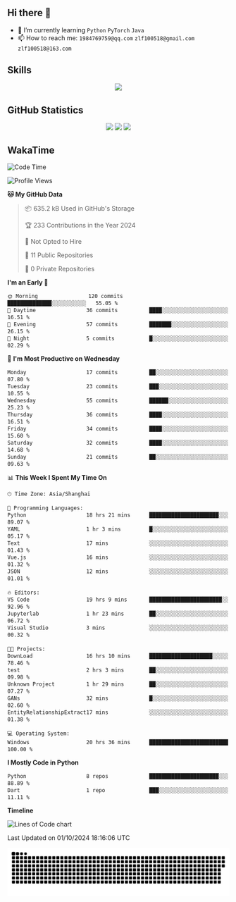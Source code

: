 ## Hi there 👋

- 🌱 I’m currently learning `Python` `PyTorch` `Java`
- 📫 How to reach me: `1984769759@qq.com` `zlf100518@gmail.com` `zlf100518@163.com`

## Skills
<div align="center"> <img src="https://skillicons.dev/icons?i=python,linux,git,github,html,css,js" /> </div>

## GitHub Statistics

<div align="center">
  <img src="https://github-readme-stats.vercel.app/api?username=mrcchenfeng&show_icons=true&theme=tokyonight" />
  <img src="https://github-readme-stats.vercel.app/api/top-langs/?username=mrcchenfeng&show_icons=true&theme=tokyonight" />
  <img src="https://github-readme-activity-graph.vercel.app/graph?username=mrcchenfeng&theme=xcode" />
</div>

## WakaTime

<!--START_SECTION:waka-->
![Code Time](http://img.shields.io/badge/Code%20Time-127%20hrs%2012%20mins-blue)

![Profile Views](http://img.shields.io/badge/Profile%20Views-3-blue)

**🐱 My GitHub Data** 

> 📦 635.2 kB Used in GitHub's Storage 
 > 
> 🏆 233 Contributions in the Year 2024
 > 
> 🚫 Not Opted to Hire
 > 
> 📜 11 Public Repositories 
 > 
> 🔑 0 Private Repositories 
 > 
**I'm an Early 🐤** 

```text
🌞 Morning                120 commits         ██████████████░░░░░░░░░░░   55.05 % 
🌆 Daytime                36 commits          ████░░░░░░░░░░░░░░░░░░░░░   16.51 % 
🌃 Evening                57 commits          ███████░░░░░░░░░░░░░░░░░░   26.15 % 
🌙 Night                  5 commits           █░░░░░░░░░░░░░░░░░░░░░░░░   02.29 % 
```
📅 **I'm Most Productive on Wednesday** 

```text
Monday                   17 commits          ██░░░░░░░░░░░░░░░░░░░░░░░   07.80 % 
Tuesday                  23 commits          ███░░░░░░░░░░░░░░░░░░░░░░   10.55 % 
Wednesday                55 commits          ██████░░░░░░░░░░░░░░░░░░░   25.23 % 
Thursday                 36 commits          ████░░░░░░░░░░░░░░░░░░░░░   16.51 % 
Friday                   34 commits          ████░░░░░░░░░░░░░░░░░░░░░   15.60 % 
Saturday                 32 commits          ████░░░░░░░░░░░░░░░░░░░░░   14.68 % 
Sunday                   21 commits          ██░░░░░░░░░░░░░░░░░░░░░░░   09.63 % 
```


📊 **This Week I Spent My Time On** 

```text
🕑︎ Time Zone: Asia/Shanghai

💬 Programming Languages: 
Python                   18 hrs 21 mins      ██████████████████████░░░   89.07 % 
YAML                     1 hr 3 mins         █░░░░░░░░░░░░░░░░░░░░░░░░   05.17 % 
Text                     17 mins             ░░░░░░░░░░░░░░░░░░░░░░░░░   01.43 % 
Vue.js                   16 mins             ░░░░░░░░░░░░░░░░░░░░░░░░░   01.32 % 
JSON                     12 mins             ░░░░░░░░░░░░░░░░░░░░░░░░░   01.01 % 

🔥 Editors: 
VS Code                  19 hrs 9 mins       ███████████████████████░░   92.96 % 
Jupyterlab               1 hr 23 mins        ██░░░░░░░░░░░░░░░░░░░░░░░   06.72 % 
Visual Studio            3 mins              ░░░░░░░░░░░░░░░░░░░░░░░░░   00.32 % 

🐱‍💻 Projects: 
DownLoad                 16 hrs 10 mins      ████████████████████░░░░░   78.46 % 
test                     2 hrs 3 mins        ██░░░░░░░░░░░░░░░░░░░░░░░   09.98 % 
Unknown Project          1 hr 29 mins        ██░░░░░░░░░░░░░░░░░░░░░░░   07.27 % 
GANs                     32 mins             █░░░░░░░░░░░░░░░░░░░░░░░░   02.60 % 
EntityRelationshipExtract17 mins             ░░░░░░░░░░░░░░░░░░░░░░░░░   01.38 % 

💻 Operating System: 
Windows                  20 hrs 36 mins      █████████████████████████   100.00 % 
```

**I Mostly Code in Python** 

```text
Python                   8 repos             ██████████████████████░░░   88.89 % 
Dart                     1 repo              ███░░░░░░░░░░░░░░░░░░░░░░   11.11 % 
```



**Timeline**

![Lines of Code chart](https://raw.githubusercontent.com/mrcchenfeng/mrcchenfeng/main/assets/bar_graph.png)


 Last Updated on 01/10/2024 18:16:06 UTC
<!--END_SECTION:waka-->

<div align="center"><img src="./assets/github-snake-dark.svg" /></div>

